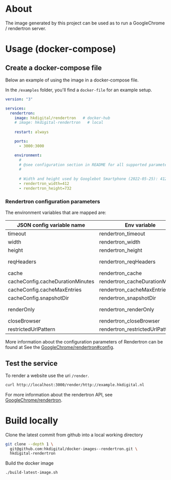 
# About

The image generated by this project can be used as to run a 
GoogleChrome / rendertron server.

# Usage (docker-compose)

## Create a docker-compose file

Below an example of using the image in a docker-compose file.

In the `/examples` folder, you'll find a `docker-file` for an example setup.

```yaml
version: "3"

services:
  rendertron:
    image: hkdigital/rendertron   # docker-hub
    # image: hkdigital-rendertron   # local
    
    restart: always

    ports:
      - 3000:3000

    environment:
      # 
      # @see configuration section in README for all supported parameters
      # 
      
      # Width and height used by Googlebot Smartphone (2022-05-25): 412x732
      - rendertron_width=412
      - rendertron_height=732

```

### Rendertron configuration parameters

The environment variables that are mapped are:

| JSON config variable name        | Env variable                    | Type                |
|----------------------------------|---------------------------------|---------------------|
| timeout                          | rendertron_timeout              | number              |
| width                            | rendertron_width                | number              |
| height                           | rendertron_height               | number              |
| reqHeaders                       | rendertron_reqHeaders           | Stringified JSON    |
| cache                            | rendertron_cache                | boolean             |
| cacheConfig.cacheDurationMinutes | rendertron_cacheDurationMinutes | number              |
| cacheConfig.cacheMaxEntries      | rendertron_cacheMaxEntries      | number              |
| cacheConfig.snapshotDir          | rendertron_snapshotDir          | string              |
| renderOnly                       | rendertron_renderOnly           | Stringified JSON    |
| closeBrowser                     | rendertron_closeBrowser         | boolean             |
| restrictedUrlPattern             | rendertron_restrictedUrlPattern | string              |

More information about the configuration parameters of Rendertron can be found at 
See the [GoogleChrome/rendertron#config](https://github.com/GoogleChrome/rendertron#config).

## Test the service

To render a website use the uri `/render`.

```bash
curl http://localhost:3000/render/http://example.hkdigital.nl
```

For more information about the rendertron API, see [GoogleChrome/rendertron](https://github.com/GoogleChrome/rendertron).

# Build locally

Clone the latest commit from github into a local working directory

```bash
git clone --depth 1 \
  git@github.com:hkdigital/docker-images--rendertron.git \
  hkdigital-rendertron
```

Build the docker image

```bash
./build-latest-image.sh
```
